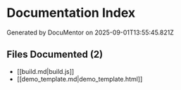 # Documentation Index

Generated by DocuMentor on 2025-09-01T13:55:45.821Z

## Files Documented (2)

- [[build.md|build.js]]
- [[demo_template.md|demo_template.html]]
